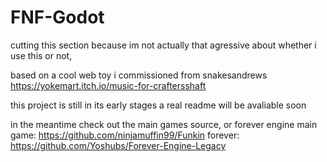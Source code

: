 # FNF-Godot
cutting this section because im not actually that agressive about whether i use this or not,


based on a cool web toy i commissioned from snakesandrews https://yokemart.itch.io/music-for-craftersshaft
 
this project is still in its early stages
a real readme will be avaliable soon

in the meantime check out the main games source, or forever engine
main game: https://github.com/ninjamuffin99/Funkin
forever: https://github.com/Yoshubs/Forever-Engine-Legacy
